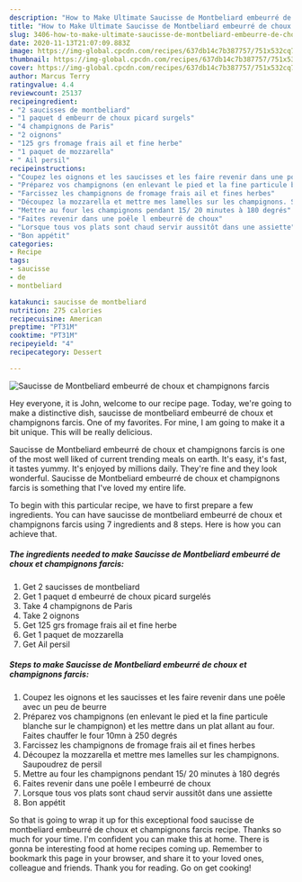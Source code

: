 ```yaml
---
description: "How to Make Ultimate Saucisse de Montbeliard embeurré de choux et champignons farcis"
title: "How to Make Ultimate Saucisse de Montbeliard embeurré de choux et champignons farcis"
slug: 3406-how-to-make-ultimate-saucisse-de-montbeliard-embeurre-de-choux-et-champignons-farcis
date: 2020-11-13T21:07:09.883Z
image: https://img-global.cpcdn.com/recipes/637db14c7b387757/751x532cq70/saucisse-de-montbeliard-embeurre-de-choux-et-champignons-farcis-photo-principale-de-la-recette.jpg
thumbnail: https://img-global.cpcdn.com/recipes/637db14c7b387757/751x532cq70/saucisse-de-montbeliard-embeurre-de-choux-et-champignons-farcis-photo-principale-de-la-recette.jpg
cover: https://img-global.cpcdn.com/recipes/637db14c7b387757/751x532cq70/saucisse-de-montbeliard-embeurre-de-choux-et-champignons-farcis-photo-principale-de-la-recette.jpg
author: Marcus Terry
ratingvalue: 4.4
reviewcount: 25137
recipeingredient:
- "2 saucisses de montbeliard"
- "1 paquet d embeurr de choux picard surgels"
- "4 champignons de Paris"
- "2 oignons"
- "125 grs fromage frais ail et fine herbe"
- "1 paquet de mozzarella"
- " Ail persil"
recipeinstructions:
- "Coupez les oignons et les saucisses et les faire revenir dans une poêle avec un peu de beurre"
- "Préparez vos champignons (en enlevant le pied et la fine particule blanche sur le champignon) et les mettre dans un plat allant au four. Faites chauffer le four 10mn à 250 degrés"
- "Farcissez les champignons de fromage frais ail et fines herbes"
- "Découpez la mozzarella et mettre mes lamelles sur les champignons. Saupoudrez de persil"
- "Mettre au four les champignons pendant 15/ 20 minutes à 180 degrés"
- "Faites revenir dans une poêle l embeurré de choux"
- "Lorsque tous vos plats sont chaud servir aussitôt dans une assiette"
- "Bon appétit"
categories:
- Recipe
tags:
- saucisse
- de
- montbeliard

katakunci: saucisse de montbeliard 
nutrition: 275 calories
recipecuisine: American
preptime: "PT31M"
cooktime: "PT31M"
recipeyield: "4"
recipecategory: Dessert

---
```



![Saucisse de Montbeliard embeurré de choux et champignons farcis](https://img-global.cpcdn.com/recipes/637db14c7b387757/751x532cq70/saucisse-de-montbeliard-embeurre-de-choux-et-champignons-farcis-photo-principale-de-la-recette.jpg)

Hey everyone, it is John, welcome to our recipe page. Today, we're going to make a distinctive dish, saucisse de montbeliard embeurré de choux et champignons farcis. One of my favorites. For mine, I am going to make it a bit unique. This will be really delicious.

Saucisse de Montbeliard embeurré de choux et champignons farcis is one of the most well liked of current trending meals on earth. It's easy, it's fast, it tastes yummy. It's enjoyed by millions daily. They're fine and they look wonderful. Saucisse de Montbeliard embeurré de choux et champignons farcis is something that I've loved my entire life.




To begin with this particular recipe, we have to first prepare a few ingredients. You can have saucisse de montbeliard embeurré de choux et champignons farcis using 7 ingredients and 8 steps. Here is how you can achieve that.

<!--inarticleads1-->

##### The ingredients needed to make Saucisse de Montbeliard embeurré de choux et champignons farcis:

1. Get 2 saucisses de montbeliard
1. Get 1 paquet d embeurré de choux picard surgelés
1. Take 4 champignons de Paris
1. Take 2 oignons
1. Get 125 grs fromage frais ail et fine herbe
1. Get 1 paquet de mozzarella
1. Get  Ail persil




<!--inarticleads2-->

##### Steps to make Saucisse de Montbeliard embeurré de choux et champignons farcis:

1. Coupez les oignons et les saucisses et les faire revenir dans une poêle avec un peu de beurre
1. Préparez vos champignons (en enlevant le pied et la fine particule blanche sur le champignon) et les mettre dans un plat allant au four. Faites chauffer le four 10mn à 250 degrés
1. Farcissez les champignons de fromage frais ail et fines herbes
1. Découpez la mozzarella et mettre mes lamelles sur les champignons. Saupoudrez de persil
1. Mettre au four les champignons pendant 15/ 20 minutes à 180 degrés
1. Faites revenir dans une poêle l embeurré de choux
1. Lorsque tous vos plats sont chaud servir aussitôt dans une assiette
1. Bon appétit




So that is going to wrap it up for this exceptional food saucisse de montbeliard embeurré de choux et champignons farcis recipe. Thanks so much for your time. I'm confident you can make this at home. There is gonna be interesting food at home recipes coming up. Remember to bookmark this page in your browser, and share it to your loved ones, colleague and friends. Thank you for reading. Go on get cooking!
